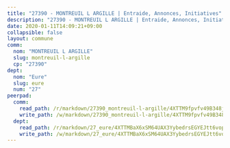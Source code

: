 ```yaml
---
title: "27390 - MONTREUIL L ARGILLE | Entraide, Annonces, Initiatives"
description: "27390 - MONTREUIL L ARGILLE | Entraide, Annonces, Initiatives"
date: 2020-01-11T14:09:21+09:00
collapsible: false
layout: commune
comm:
  nom: "MONTREUIL L ARGILLE"
  slug: montreuil-l-argille
  cp: "27390"
dept:
  nom: "Eure"
  slug: eure
  num: "27"
peerpad:
  comm:
    read_path: /r/markdown/27390_montreuil-l-argille/4XTTM9fpvfv49B348jjGtLTBCkNpzqEAGSf3VBt1TdLuCd6m2
    write_path: /w/markdown/27390_montreuil-l-argille/4XTTM9fpvfv49B348jjGtLTBCkNpzqEAGSf3VBt1TdLuCd6m2-K3TgUKSdUTL2mqiuss5xg7YsfE18kTzmuK5gE2uEUo33mcuJX3CqZn7UtNrzMZsmmQQfwyyvfKX1PZW3kWvXGrBTvCX157GeR9fQmgUdbHzE7STmHBuNpXcjskBFmtzq8BwttZ96
  dept:
    read_path: /r/markdown/27_eure/4XTTMBaX6xSM64UAX3YybedrsEGYEJtt6vopdQsPEFtGijgwg
    write_path: /w/markdown/27_eure/4XTTMBaX6xSM64UAX3YybedrsEGYEJtt6vopdQsPEFtGijgwg-K3TgUmjy61Gu7ZFzjoVmiacXP2Rc4pq6sxVCYUX3mFQZWQw9yCKsEoAMagtuW4jJTYhK96DsWW4cPmZLagvQNZ34BscGcu4btrtJibt18c1mpqofaWe6Q3RartDiuMTjY7NrsH4r
---
```


